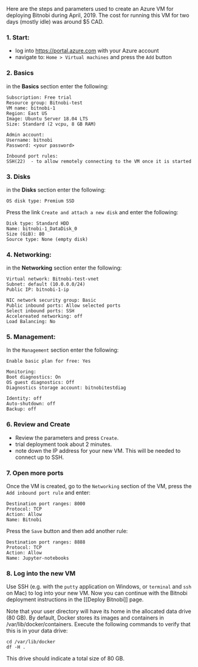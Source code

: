 Here are the steps and parameters used to create an Azure VM for deploying Bitnobi during April, 2019. The cost for running this VM for two days (mostly idle) was around $5 CAD.

### 1. Start:
* log into https://portal.azure.com with your Azure account
* navigate to: `Home > Virtual machines` and press the `Add` button

### 2. Basics
in the **Basics** section enter the following:
```
Subscription: Free trial
Resource group: Bitnobi-test
VM name: bitnobi-1
Region: East US
Image: Ubuntu Server 18.04 LTS
Size: Standard (2 vcpu, 8 GB RAM)

Admin account:
Username: bitnobi
Password: <your password>

Inbound port rules:
SSH(22)  - to allow remotely connecting to the VM once it is started
```

### 3. Disks
in the **Disks** section enter the following:
```
OS disk type: Premium SSD
```
Press the link `Create and attach a new disk` and enter the following:
```
Disk type: Standard HDD
Name: bitnobi-1_DataDisk_0
Size (GiB): 80
Source type: None (empty disk)
```

### 4. Networking:
in the **Networking** section enter the following:
```
Virtual network: Bitnobi-test-vnet
Subnet: default (10.0.0.0/24)
Public IP: bitnobi-1-ip

NIC network security group: Basic
Public inbound ports: Allow selected ports
Select inbound ports: SSH
Accelereated networking: off
Load Balancing: No
```

### 5. Management:
In the `Management` section enter the following:
```
Enable basic plan for free: Yes

Monitoring: 
Boot diagnostics: On
OS guest diagnostics: Off
Diagnostics storage account: bitnobitestdiag

Identity: off
Auto-shutdown: off
Backup: off
```

### 6. Review and Create
* Review the parameters and press `Create`.
* trial deployment took about 2 minutes.
* note down the IP address for your new VM. This will be needed to connect up to SSH.

### 7. Open more ports
Once the VM is created, go to the `Networking` section of the VM, press the `Add inbound port rule` and enter:
```
Destination port ranges: 8000
Protocol: TCP
Action: Allow
Name: Bitnobi
```
Press the `Save` button and then add another rule:
```
Destination port ranges: 8888
Protocol: TCP
Action: Allow
Name: Jupyter-notebooks
```

### 8. Log into the new VM
Use SSH (e.g. with the `putty` application on Windows, or `terminal` and `ssh` on Mac) to log into your new VM. Now you can continue with the Bitnobi deployment instructions in the [[Deploy Bitnobi]] page.

Note that your user directory will have its home in the allocated data drive (80 GB).
By default, Docker stores its images and containers in /var/lib/docker/containers.
Execute the following commands to verify that this is in your data drive:
```
cd /var/lib/docker
df -H .
```
This drive should indicate a total size of 80 GB.


